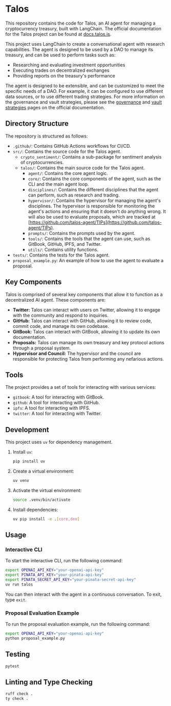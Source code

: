 # Talos

This repository contains the code for Talos, an AI agent for managing a cryptocurrency treasury, built with LangChain. The official documentation for the Talos project can be found at [docs.talos.is](https://docs.talos.is/).

This project uses LangChain to create a conversational agent with research capabilities. The agent is designed to be used by a DAO to manage its treasury, and can be used to perform tasks such as:

-   Researching and evaluating investment opportunities
-   Executing trades on decentralized exchanges
-   Providing reports on the treasury's performance

The agent is designed to be extensible, and can be customized to meet the specific needs of a DAO. For example, it can be configured to use different data sources, or to use different trading strategies. For more information on the governance and vault strategies, please see the [governance](https://docs.talos.is/governance) and [vault strategies](https://docs.talos.is/vault-strategies) pages on the official documentation.

## Directory Structure

The repository is structured as follows:

-   `.github/`: Contains GitHub Actions workflows for CI/CD.
-   `src/`: Contains the source code for the Talos agent.
    -   `crypto_sentiment/`: Contains a sub-package for sentiment analysis of cryptocurrencies.
    -   `talos/`: Contains the main source code for the Talos agent.
        -   `agent/`: Contains the core agent logic.
        -   `core/`: Contains the core components of the agent, such as the CLI and the main agent loop.
        -   `disciplines/`: Contains the different disciplines that the agent can perform, such as research and trading.
        -   `hypervisor/`: Contains the hypervisor for managing the agent's disciplines. The hypervisor is responsible for monitoring the agent's actions and ensuring that it doesn't do anything wrong. It will also be used to evaluate proposals, which are tracked at [https://github.com/talos-agent/TIPs](https://github.com/talos-agent/TIPs).
        -   `prompts/`: Contains the prompts used by the agent.
        -   `tools/`: Contains the tools that the agent can use, such as GitBook, GitHub, IPFS, and Twitter.
        -   `utils/`: Contains utility functions.
-   `tests/`: Contains the tests for the Talos agent.
-   `proposal_example.py`: An example of how to use the agent to evaluate a proposal.

## Key Components

Talos is comprised of several key components that allow it to function as a decentralized AI agent. These components are:

-   **Twitter:** Talos can interact with users on Twitter, allowing it to engage with the community and respond to inquiries.
-   **GitHub:** Talos can interact with GitHub, allowing it to review code, commit code, and manage its own codebase.
-   **GitBook:** Talos can interact with GitBook, allowing it to update its own documentation.
-   **Proposals:** Talos can manage its own treasury and key protocol actions through a proposal system.
-   **Hypervisor and Council:** The hypervisor and the council are responsible for protecting Talos from performing any nefarious actions.

## Tools

The project provides a set of tools for interacting with various services:

-   `gitbook`: A tool for interacting with GitBook.
-   `github`: A tool for interacting with GitHub.
-   `ipfs`: A tool for interacting with IPFS.
-   `twitter`: A tool for interacting with Twitter.

## Development

This project uses `uv` for dependency management.

1.  Install `uv`:

    ```bash
    pip install uv
    ```

2.  Create a virtual environment:

    ```bash
    uv venv
    ```

3.  Activate the virtual environment:

    ```bash
    source .venv/bin/activate
    ```

4.  Install dependencies:

    ```bash
    uv pip install -e .[core,dev]
    ```

## Usage

### Interactive CLI

To start the interactive CLI, run the following command:

```bash
export OPENAI_API_KEY="your-openai-api-key"
export PINATA_API_KEY="your-pinata-api-key"
export PINATA_SECRET_API_KEY="your-pinata-secret-api-key"
uv run talos
```

You can then interact with the agent in a continuous conversation. To exit, type `exit`.

### Proposal Evaluation Example

To run the proposal evaluation example, run the following command:

```bash
export OPENAI_API_KEY="your-openai-api-key"
python proposal_example.py
```

## Testing

```bash
pytest
```

## Linting and Type Checking

```bash
ruff check .
ty check .
```
